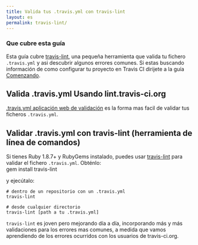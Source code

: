 ```yaml
---
title: Valida tus .travis.yml con travis-lint
layout: es
permalink: travis-lint/
---
```


### Que cubre esta guía

Esta guía cubre [travis-lint](https://github.com/travis-ci/travis-lint), una pequeña herramienta que valida tu fichero `.travis.yml` y asi descubrir algunos errores comunes. Si estas buscando información de como configurar tu proyecto en Travis CI dirijete a la guía [Comenzando](/es/docs/user/getting-started/).

## Valida .travis.yml Usando lint.travis-ci.org

[.travis.yml aplicación web de validación](http://lint.travis-ci.org) es la forma mas facil de validar tus ficheros `.travis.yml`.

## Validar .travis.yml con travis-lint (herramienta de línea de comandos)

Si tienes Ruby 1.8.7+ y RubyGems instalado, puedes usar [travis-lint](http://github.com/travis-ci/travis-lint) para validar el fichero `.travis.yml`. Obténlo:	
    gem install travis-lint

y ejecútalo:

    # dentro de un repositorio con un .travis.yml
    travis-lint

    # desde cualquier directorio
    travis-lint [path a tu .travis.yml]

`travis-lint` es joven pero mejorando día a día, incorporando más y más validaciones para los errores mas comunes, a medida que vamos aprendiendo de los errores ocurridos con los usuarios de travis-ci.org.
